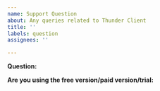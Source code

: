 ```yaml
---
name: Support Question
about: Any queries related to Thunder Client
title: ''
labels: question
assignees: ''

---
```


**Question:**

**Are you using the free version/paid version/trial:**
